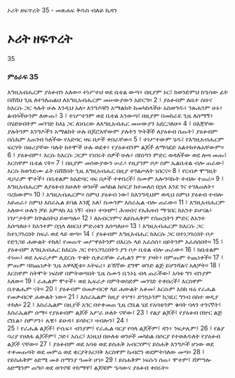 ﻿
 ኦሪት ዘፍጥረት 35 - መጽሐፍ ቅዱስ ብሉይ ኪዳን
# ኦሪት ዘፍጥረት
35
### ምዕራፍ 35
እግዚአብሔርም ያዕቆብን አለው። ተነሥተህ ወደ ቤቴል ውጣ፥ በዚያም ኑር፤ ከወንድምህ ከዔሳው ፊት በሸሸህ ጊዜ ለተገለጠልህ ለእግዚአብሔርም መሠውያውን አድርግ።
2 ፤ ያዕቆብም ለቤተ ሰቡና ከእርሱ ጋር ላሉት ሁሉ እንዲህ አለ። እንግዶቹን አማልክት ከመካከላችሁ አስወግዱ፥ ንጹሐንም ሁኑ፥ ልብሳችሁንም ለውጡ፤
3 ፤ ተነሥተንም ወደ ቤቴል እንውጣ፤ በዚያም በመከራዬ ጊዜ ለሰማኝ፥ በሄድሁበትም መንገድ ከእኔ ጋር ለነበረው ለእግዚአብሔር መሠውያን አደርጋለሁ።
4 ፤ በእጃቸው ያሉትንም እንግዶችን አማልክት ሁሉ በጆሮአቸውም ያሉትን ጕትቾች ለያዕቆብ ሰጡት፤ ያዕቆብም በሴኬም አጠገብ ካለችው የአድባር ዛፍ በታች ቀበራቸው።
5 ፤ ተነሥተውም ሄዱ፤ የእግዚአብሔርም ፍርሃት በዙሪያቸው ባሉት ከተሞች ሁሉ ወደቀ፥ የያዕቆብንም ልጆች ለማሳደድ አልተከተሉአቸውም።
6 ፤ ያዕቆብም፥ እርሱ ከእርሱ ጋርም የነበሩት ሰዎች ሁሉ፥ በከነዓን ምድር ወዳለችው ወደ ሎዛ መጡ፤ እርስዋም ቤቴል ናት።
7 ፤ በዚያም መሰውያውን ሠራ፥ የዚያንም ቦታ ስም ኤልቤቴል ብሎ ጠራው፤ እርሱ ከወንድሙ ፊት በሸሸበት ጊዜ እግዚአብሔር በዚያ ተገልጦለት ነበርና።
8 ፤ የርብቃ ሞግዚት ዲቦራም ሞተች፥ በቤቴልም ከአድባር ዛፍ በታች ተቀበረች፤ ስሙም አሎንባኩት ተብሎ ተጠራ።
9 ፤ እግዚአብሔርም ለያዕቆብ ከሁለት ወንዞች መካከል ከሶርያ ከተመለሰ በኋላ እንደ ገና ተገለጠለት፥ ባረከውም።
10 ፤ እግዚአብሔርም። ስምህ ያዕቆብ ነው፤ ከእንግዲህም ወዲህ ስምህ ያዕቆብ ተብሎ አይጠራ፥ ስምህ እስራኤል ይባል እንጂ አለ፤ ስሙንም እስራኤል ብሎ ጠራው።
11 ፤ እግዚአብሔርም አለው። ሁሉን ቻይ አምላክ እኔ ነኝ፤ ብዛ፥ ተባዛም፤ ሕዝብና የአሕዛብ ማኅበር ከአንተ ይሆናል፥ ነገሥታትም ከጕልበትህ ይወጣሉ።
12 ፤ ለአብርሃምና ለይስሐቅም የሰጠኋትን ምድር ለአንተ እሰጣለሁ፥ ከአንተም በኋላ ለዘርህ ምድሪቱን እሰጣለሁ።
13 ፤ እግዚአብሔርም ከእርሱ ጋር ከተነጋገረበት ስፍራ ወደ ላይ ወጣ።
14 ፤ ያዕቆብም እግዚአብሔር ከእርሱ ጋር በተነጋገረበት ቦታ የድንጋይ ሐውልት ተከለ፤ የመጠጥ መሥዋዕትንም በእርሱ ላይ አፈሰሰ፥ ዘይትንም አፈሰሰበት።
15 ፤ ያዕቆብም እግዚአብሔር ከእርሱ ጋር የተነጋገረበትን ያን ቦታ ቤቴል ብሎ ጠራው።
16 ፤ ከቤቴልም ተነሡ፤ ወደ ኤፍራታም ሊደርሱ ጥቂት ሲቀራቸው ራሔልን ምጥ ያዛት፥ በምጡም ተጨነቀች።
17 ፤ ምጡም ባስጨነቃት ጊዜ አዋላጂቱ። አትፍሪ፥ ይኸኛው ደግሞ ወንድ ልጅ ይሆንሻልና አለቻት።
18 ፤ እርስዋም ስትሞት ነፍስዋ በምትወጣበት ጊዜ ስሙን ቤንኦኒ ብላ ጠራችው፤ አባቱ ግን ብንያም አለው።
19 ፤ ራሔልም ሞተች፥ ወደ ኤፍራታ በምትወስድም መንገድ ተቀበረች፤ እርስዋም ቤተልሔም ናት።
20 ፤ ያዕቆብም በመቃብርዋ ላይ ሐውልት አቆመ፤ እርሱም እስከ ዛሬ የራሔል የመቃብርዋ ሐውልት ነው።
21 ፤ እስራኤልም ከዚያ ተነሣ፥ ድንኳኑንም ከጋዴር ግንብ በስተ ወዲያ ተከለ።
22 ፤ እስራኤልም በዚያች አገር በተቀመጠ ጊዜ ሮቤል ሄደ የአባቱንም ቁባት ባላን ተገናኛት፤ እስራኤልም ሰማ። የያዕቆብም ልጆች አሥራ ሁለት ናቸው፤
23 ፤ የልያ ልጆች፤ የያዕቆብ በኵር ልጅ ሮቤል፥ ስምዖን፥ ሌዊ፥ ይሁዳ፥ ይሳኮር፥ ዛብሎን፤
24 ፤  
25 ፤ የራሔል ልጆች፤ ዮሴፍ፥ ብንያም፤ የራሔል ባርያ የባላ ልጆችም፤ ዳን፥ ንፍታሌም፤
26 ፤ የልያ ባሪያ የዘለፋ ልጆችም፤ ጋድ፥ አሴር፤ እነዚህ በሁለቱ ወንዞች መካከል በሶርያ የተወለዱለት የያዕቆብ ልጆች ናቸው።
27 ፤ ያዕቆብም ወደ አባቱ ወደ ይስሐቅ አብርሃምና ይስሐቅ እንግዶች ሆነው ወደ ተቀመጡባት ወደ መምሬ ወደ ቂርያትአርባቅ እርስዋም ኬብሮን ወደምትባለው መጣ።
28 ፤ የይስሐቅም ዕድሜ መቶ ሰማንያ ዓመት ሆነ።
29 ፤ ይስሐቅም ነፍሱን ሰጠ፥ ሞተም፤ ሸምግሎ ዕድሜንም ጠግቦ ወደ ወገኖቹ ተከማቸ፤ ልጆቹም ዔሳውና ያዕቆብ ቀበሩት። 
